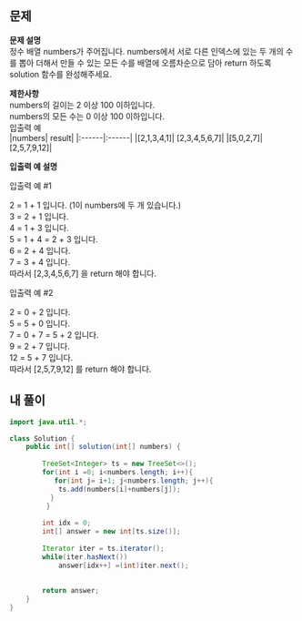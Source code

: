 ## 문제  

**문제 설명**  
정수 배열 numbers가 주어집니다. numbers에서 서로 다른 인덱스에 있는 두 개의 수를 뽑아 더해서 만들 수 있는 모든 수를 배열에 오름차순으로 담아 return 하도록 solution 함수를 완성해주세요.  
  
**제한사항**  
numbers의 길이는 2 이상 100 이하입니다.  
numbers의 모든 수는 0 이상 100 이하입니다.  
입출력 예    
|numbers|	result|
|:------|:------|
|[2,1,3,4,1]|	[2,3,4,5,6,7]|
|[5,0,2,7]|	[2,5,7,9,12]| 

**입출력 예 설명**

입출력 예 #1    
  
2 = 1 + 1 입니다. (1이 numbers에 두 개 있습니다.)  
3 = 2 + 1 입니다.  
4 = 1 + 3 입니다.  
5 = 1 + 4 = 2 + 3 입니다.  
6 = 2 + 4 입니다.  
7 = 3 + 4 입니다.  
따라서 [2,3,4,5,6,7] 을 return 해야 합니다.  

입출력 예 #2  
  
2 = 0 + 2 입니다.  
5 = 5 + 0 입니다.  
7 = 0 + 7 = 5 + 2 입니다.  
9 = 2 + 7 입니다.  
12 = 5 + 7 입니다.  
따라서 [2,5,7,9,12] 를 return 해야 합니다.  

## 내 풀이

```java
import java.util.*;

class Solution {
    public int[] solution(int[] numbers) {
       
        TreeSet<Integer> ts = new TreeSet<>();
        for(int i =0; i<numbers.length; i++){
           for(int j= i+1; j<numbers.length; j++){
            ts.add(numbers[i]+numbers[j]);
          }
         }
        
        int idx = 0;
        int[] answer = new int[ts.size()];
             
        Iterator iter = ts.iterator();
        while(iter.hasNext())
            answer[idx++] =(int)iter.next();
        
            
        return answer;
    }
}
```
